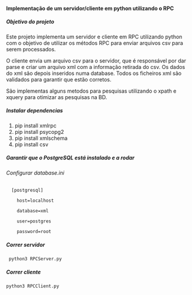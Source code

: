 #### Implementação de um servidor/cliente em python utilizando o RPC

##### Objetivo do projeto

Este projeto implementa um servidor e cliente em RPC utilizando python com o objetivo de utilizar os métodos RPC para enviar arquivos csv para serem processados.

O cliente envia um arquivo csv para o servidor, que é responsável por dar parse e criar um arquivo xml com a informação retirada do csv. Os dados do xml são depois inseridos numa database. Todos os ficheiros xml são validados para garantir que estão corretos. 

São implementas alguns metodos para pesquisas utilizando o xpath e xquery para otimizar as pesquisas na BD.

##### Instalar dependencias

1.   pip install xmlrpc
2.   pip install psycopg2
3.   pip install xmlschema
4.   pip install csv



##### Garantir que o PostgreSQL está instalado e a rodar

######  Configurar database.ini  

```
  [postgresql]

​    host=localhost

​    database=xml

​    user=postgres

​    password=root
```



##### Correr servidor 

```
 python3 RPCServer.py
```



##### Correr cliente  

```
python3 RPCClient.py
```

